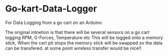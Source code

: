 Go-kart-Data-Logger
===================

For Data Logging from a go cart on an Arduino

The original intnetion is that there will be several sensors on a go cart logging RPM, G-Forces, Temperature etc
This will be logged onto a memory stick,
When the cart pit stops the memory stick will be swapped so the data can be transfered. at some point wireless transfer would be nice!!

